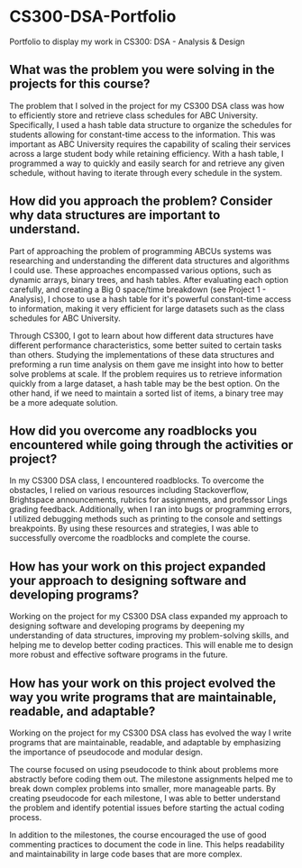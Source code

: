 # CS300-DSA-Portfolio
Portfolio to display my work in CS300: DSA - Analysis  &amp; Design

## What was the problem you were solving in the projects for this course?
The problem that I solved in the project for my CS300 DSA class was how to efficiently store and retrieve class schedules for ABC University. Specifically, I used a hash table data structure to organize the schedules for students allowing for constant-time access to the information. This was important as ABC University requires the capability of scaling their services across a large student body while retaining efficiency. With a hash table, I programmed a way to quickly and easily search for and retrieve any given schedule, without having to iterate through every schedule in the system.

## How did you approach the problem? Consider why data structures are important to understand.
Part of approaching the problem of programming ABCUs systems was researching and understanding the different data structures and algorithms I could use. These approaches encompassed various options, such as dynamic arrays, binary trees, and hash tables. After evaluating each option carefully, and creating a Big 0 space/time breakdown (see Project 1 - Analysis), I chose to use a hash table for it's powerful constant-time access to information, making it very efficient for large datasets such as the class schedules for ABC University.

Through CS300, I got to learn about how different data structures have different performance characteristics, some better suited to certain tasks than others. Studying the implementations of these data structures and preforming a run time analysis on them gave me insight into how to better solve problems at scale. If the problem requires us to retrieve information quickly from a large dataset, a hash table may be the best option. On the other hand, if we need to maintain a sorted list of items, a binary tree may be a more adequate solution.

## How did you overcome any roadblocks you encountered while going through the activities or project?
In my CS300 DSA class, I encountered roadblocks. To overcome the obstacles, I relied on various resources including Stackoverflow, Brightspace announcements, rubrics for assignments, and professor Lings grading feedback. Additionally, when I ran into bugs or programming errors, I utilized debugging methods such as printing to the console and settings breakpoints. By using these resources and strategies, I was able to successfully overcome the roadblocks and complete the course.

## How has your work on this project expanded your approach to designing software and developing programs?
Working on the project for my CS300 DSA class expanded my approach to designing software and developing programs by deepening my understanding of data structures, improving my problem-solving skills, and helping me to develop better coding practices. This will enable me to design more robust and effective software programs in the future.

## How has your work on this project evolved the way you write programs that are maintainable, readable, and adaptable?
Working on the project for my CS300 DSA class has evolved the way I write programs that are maintainable, readable, and adaptable by emphasizing the importance of pseudocode and modular design.

The course focused on using pseudocode to think about problems more abstractly before coding them out. The milestone assignments helped me to break down complex problems into smaller, more manageable parts. By creating pseudocode for each milestone, I was able to better understand the problem and identify potential issues before starting the actual coding process.

In addition to the milestones, the course encouraged the use of good commenting practices to document the code in line. This helps readability and maintainability in large code bases that are more complex.
